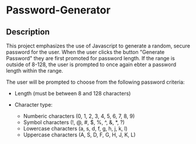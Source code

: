 # Password-Generator

## Description

This project emphasizes the use of Javascript to generate a random, secure password for the user. When the user clicks the button "Generate Password" they are first promoted for password length. If the range is outside of 8-128, the user is prompted to once again ebter a password length within the range.

The user will be prompted to choose from the following password criteria:

- Length (must be between 8 and 128 characters)

- Character type:
    - Numberic characters (0, 1, 2, 3, 4, 5, 6, 7, 8, 9)
    - Symbol characters (!, @, #, $, %, ^, &, *, ?)
    - Lowercase characters (a, s, d, f, g, h, j, k, l)
    - Uppercase characters (A, S, D, F, G, H, J, K, L)